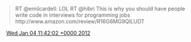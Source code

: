 > RT @emilcardell: LOL RT @hibri This is why you should have people write code in interviews for programming jobs  
> http://www\.amazon\.com/review/R16G6MG9QILUDT

<img src="../../media/tweet.ico" width="12" /> [Wed Jan 04 11:42:02 +0000 2012](https://twitter.com/DromerDenker/status/154528005702696960)